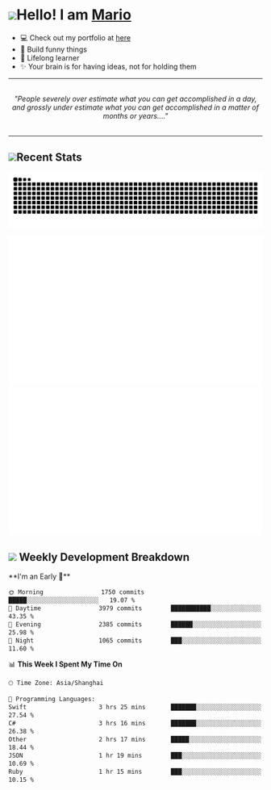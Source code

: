 <h1><a href = "#"><img src="https://media.giphy.com/media/VgCDAzcKvsR6OM0uWg/giphy.gif" width="50"></a><span>Hello! I am <a href="https://github.com/mario1in">Mario</a></span></h1>

- 💻 Check out my portfolio at [here](https://shixiong.name)
- 🔨 Build funny things
- 🚀 Lifelong learner
- ✨ Your brain is for having ideas, not for holding them

<hr/>
<br/>
<div align="center">
<i>"People severely over estimate what you can get accomplished in a day, and grossly under estimate what you can get accomplished in a matter of months or years...." </i>
</div>
<br/>
<hr/>

<h2 align="left">
  <a href="#"><img src="https://emojis.slackmojis.com/emojis/images/1643514389/3643/cool-doge.gif?1643514389" height="30"></a>Recent Stats
</h2>

<picture>
  <source
    media="(prefers-color-scheme: dark)"
    srcset="https://raw.githubusercontent.com/mario1in/mario1in/output/github-contribution-grid-snake-dark.svg"
  />
  <source
    media="(prefers-color-scheme: light)"
    srcset="https://raw.githubusercontent.com/mario1in/mario1in/output/github-contribution-grid-snake.svg"
  />
  <img
    alt="github contribution grid snake animation"
    src="https://raw.githubusercontent.com/mario1in/mario1in/output/github-contribution-grid-snake.svg"
  />
</picture>

![overview](https://raw.githubusercontent.com/mario1in/mario1in/stats-output/generated/overview.svg)
![languages](https://raw.githubusercontent.com/mario1in/mario1in/stats-output/generated/languages.svg)

<h2 align="left">
  <a href="#"><img src="https://emojis.slackmojis.com/emojis/images/1643514062/184/nyancat_big.gif?1643514062" height="30"></a> Weekly Development Breakdown
</h2>
<!--START_SECTION:waka-->
**I'm an Early 🐤** 

```text
🌞 Morning                1750 commits        █████░░░░░░░░░░░░░░░░░░░░   19.07 % 
🌆 Daytime                3979 commits        ███████████░░░░░░░░░░░░░░   43.35 % 
🌃 Evening                2385 commits        ██████░░░░░░░░░░░░░░░░░░░   25.98 % 
🌙 Night                  1065 commits        ███░░░░░░░░░░░░░░░░░░░░░░   11.60 % 
```


📊 **This Week I Spent My Time On** 

```text
🕑︎ Time Zone: Asia/Shanghai

💬 Programming Languages: 
Swift                    3 hrs 25 mins       ███████░░░░░░░░░░░░░░░░░░   27.54 % 
C#                       3 hrs 16 mins       ███████░░░░░░░░░░░░░░░░░░   26.38 % 
Other                    2 hrs 17 mins       █████░░░░░░░░░░░░░░░░░░░░   18.44 % 
JSON                     1 hr 19 mins        ███░░░░░░░░░░░░░░░░░░░░░░   10.69 % 
Ruby                     1 hr 15 mins        ███░░░░░░░░░░░░░░░░░░░░░░   10.15 % 
```


<!--END_SECTION:waka-->

